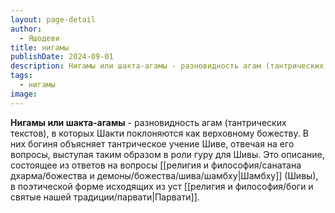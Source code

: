 ```yaml
---
layout: page-detail
author:
  - Яшодеви
title: нигамы
publishDate: 2024-09-01
description: Нигамы или шакта-агамы - разновидность агам (тантрических текстов), в которых Шакти поклоняются как верховному божеству. В них богиня объясняет тантрическое учение Шиве, отвечая на его вопросы, выступая таким образом в роли гуру для Шивы. Это описание, состоящее из ответов на вопросы Шамбху (Шивы), в поэтической форме исходящих из уст Парвати.
tags:
  - нигамы
image:
---
```

**Нигамы или шакта-агамы** - разновидность агам (тантрических текстов), в которых Шакти поклоняются как верховному божеству. В них богиня объясняет тантрическое учение Шиве, отвечая на его вопросы, выступая таким образом в роли гуру для Шивы. Это описание, состоящее из ответов на вопросы [[религия и философия/санатана дхарма/божества и демоны/божества/шива/шамбху|Шамбху]] (Шивы), в поэтической форме исходящих из уст [[религия и философия/боги и святые нашей традиции/парвати|Парвати]].

